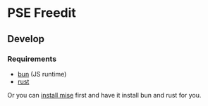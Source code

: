 # PSE Freedit

## Develop

### Requirements

- [bun](https://bun.sh/docs/installation) (JS runtime)
- [rust](https://www.rust-lang.org/tools/install)

Or you can [install mise](https://mise.jdx.dev/installing-mise.html) first and have it install bun and rust for you.
